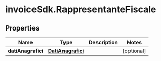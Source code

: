 # invoiceSdk.RappresentanteFiscale

## Properties

Name | Type | Description | Notes
------------ | ------------- | ------------- | -------------
**datiAnagrafici** | [**DatiAnagrafici**](DatiAnagrafici.md) |  | [optional] 


